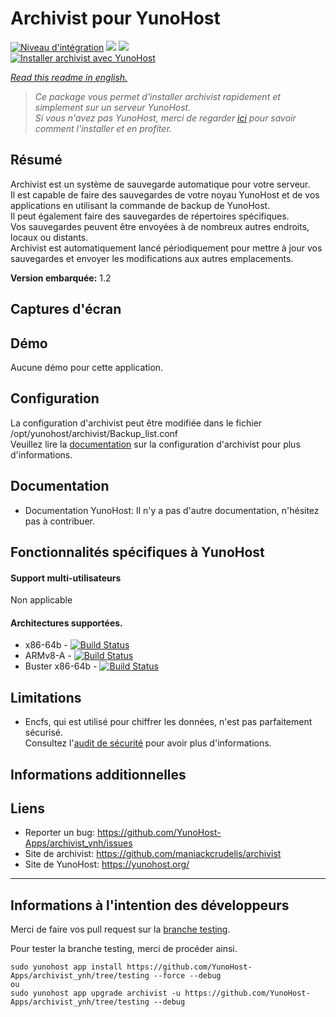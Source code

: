 # Archivist pour YunoHost

[![Niveau d'intégration](https://dash.yunohost.org/integration/archivist.svg)](https://dash.yunohost.org/appci/app/archivist) ![](https://ci-apps.yunohost.org/ci/badges/archivist.status.svg) [![](https://ci-apps.yunohost.org/ci/badges/archivist.maintain.svg)](https://github.com/YunoHost/Apps/#what-to-do-if-i-cant-maintain-my-app-anymore-)  
[![Installer archivist avec YunoHost](https://install-app.yunohost.org/install-with-yunohost.png)](https://install-app.yunohost.org/?app=archivist)

*[Read this readme in english.](./README.md)*

> *Ce package vous permet d'installer archivist rapidement et simplement sur un serveur YunoHost.  
Si vous n'avez pas YunoHost, merci de regarder [ici](https://yunohost.org/#/install_fr) pour savoir comment l'installer et en profiter.*

## Résumé
Archivist est un système de sauvegarde automatique pour votre serveur.  
Il est capable de faire des sauvegardes de votre noyau YunoHost et de vos applications en utilisant la commande de backup de YunoHost.  
Il peut également faire des sauvegardes de répertoires spécifiques.  
Vos sauvegardes peuvent être envoyées à de nombreux autres endroits, locaux ou distants.  
Archivist est automatiquement lancé périodiquement pour mettre à jour vos sauvegardes et envoyer les modifications aux autres emplacements.

**Version embarquée:** 1.2

## Captures d'écran

## Démo

Aucune démo pour cette application.

## Configuration

La configuration d'archivist peut être modifiée dans le fichier /opt/yunohost/archivist/Backup_list.conf  
Veuillez lire la [documentation](https://github.com/maniackcrudelis/archivist/blob/master/Configuration_fr.md) sur la configuration d'archivist pour plus d'informations.

## Documentation

 * Documentation YunoHost: Il n'y a pas d'autre documentation, n'hésitez pas à contribuer.

## Fonctionnalités spécifiques à YunoHost

#### Support multi-utilisateurs

Non applicable

#### Architectures supportées.

* x86-64b - [![Build Status](https://ci-apps.yunohost.org/ci/logs/archivist%20%28Apps%29.svg)](https://ci-apps.yunohost.org/ci/apps/archivist/)
* ARMv8-A - [![Build Status](https://ci-apps-arm.yunohost.org/ci/logs/archivist%20%28Apps%29.svg)](https://ci-apps-arm.yunohost.org/ci/apps/archivist/)
* Buster x86-64b - [![Build Status](https://ci-buster.nohost.me/ci/logs/archivist%20%28Apps%29.svg)](https://ci-buster.nohost.me/ci/apps/archivist/)

## Limitations

* Encfs, qui est utilisé pour chiffrer les données, n'est pas parfaitement sécurisé.  
Consultez l'[audit de sécurité](https://defuse.ca/audits/encfs.htm) pour avoir plus d'informations.

## Informations additionnelles

## Liens

 * Reporter un bug: https://github.com/YunoHost-Apps/archivist_ynh/issues
 * Site de archivist: https://github.com/maniackcrudelis/archivist
 * Site de YunoHost: https://yunohost.org/

---

Informations à l'intention des développeurs
----------------

Merci de faire vos pull request sur la [branche testing](https://github.com/YunoHost-Apps/archivist_ynh/tree/testing).

Pour tester la branche testing, merci de procéder ainsi.
```
sudo yunohost app install https://github.com/YunoHost-Apps/archivist_ynh/tree/testing --force --debug
ou
sudo yunohost app upgrade archivist -u https://github.com/YunoHost-Apps/archivist_ynh/tree/testing --debug
```

